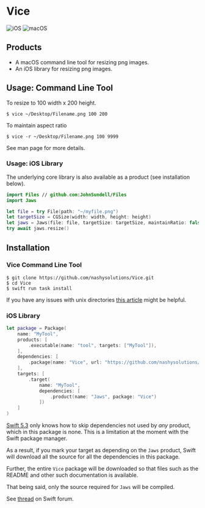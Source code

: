 # Vice

![iOS](https://img.shields.io/badge/iOS-14%2B-blue)
![macOS](https://img.shields.io/badge/macOS-11%2B-blue)

## Products

* A macOS command line tool for resizing png images. 
* An iOS library for resizing png images.

## Usage: Command Line Tool

To resize to 100 width x 200 height.
```
$ vice ~/Desktop/Filename.png 100 200
```
To maintain aspect ratio
```
$ vice -r ~/Desktop/Filename.png 100 9999
```

See man page for more details.

### Usage: iOS Library

The underlying core library is also available as a product (see installation below).

```swift
import Files // github.com:JohnSundell/Files
import Jaws

let file = try File(path: "~/myfile.png")
let targetSize = CGSize(width: width, height: height)
let jaws = Jaws(file: file, targetSize: targetSize, maintainRatio: false)
try await jaws.resize()
```
## Installation

### Vice Command Line Tool
```
$ git clone https://github.com/nashysolutions/Vice.git
$ cd Vice
$ swift run task install
```

If you have any issues with unix directories [this article](https://superuser.com/questions/717663/permission-denied-when-trying-to-cd-usr-local-bin-from-terminal) might be helpful.

### iOS Library

```swift
let package = Package(
    name: "MyTool",
    products: [
        .executable(name: "tool", targets: ["MyTool"]),
    ],
    dependencies: [
        .package(name: "Vice", url: "https://github.com/nashysolutions/Vice.git", .upToNextMinor(from: "2.0.0"))
    ],
    targets: [
        .target(
            name: "MyTool", 
            dependencies: [
                .product(name: "Jaws", package: "Vice")
            ])
    ]
)
```
[Swift 5.3](https://swift.org/blog/swift-5-3-released/) only knows how to skip dependencies not used by *any* product, which in this package is none. This is a limitation at the moment with the Swift package manager.

As a result, if you mark your target as depending on the `Jaws` product, Swift will download all the source for all the dependencies in this package. 

Further, the entire `Vice` package will be downloaded so that files such as the README and other such documentation is available.

That being said, only the source required for `Jaws` will be compiled.

See [thread](https://forums.swift.org/t/package-issue-unnecessary-dependencies-and-wrong-name/46952) on Swift forum.
